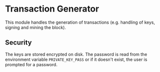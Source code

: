 # Transaction Generator

This module handles the generation of transactions (e.g. handling of keys, signing and mining the
block).

## Security

The keys are stored encrypted on disk. The password is read from the environment variable
`PRIVATE_KEY_PASS` or if it doesn't exist, the user is prompted for a password.
